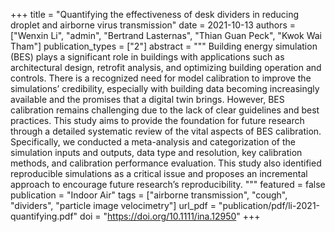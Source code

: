 +++
title = "Quantifying the effectiveness of desk dividers in reducing droplet and airborne virus transmission"
date = 2021-10-13
authors = ["Wenxin Li", "admin", "Bertrand Lasternas", "Thian Guan Peck", "Kwok Wai Tham"]
publication_types = ["2"]
abstract = """
Building energy simulation (BES) plays a significant role in buildings with applications such as architectural design, retrofit analysis, and optimizing building operation and controls. There is a recognized need for model calibration to improve the simulations’ credibility, especially with building data becoming increasingly available and the promises that a digital twin brings. However, BES calibration remains challenging due to the lack of clear guidelines and best practices. This study aims to provide the foundation for future research through a detailed systematic review of the vital aspects of BES calibration. Specifically, we conducted a meta-analysis and categorization of the simulation inputs and outputs, data type and resolution, key calibration methods, and calibration performance evaluation. This study also identified reproducible simulations as a critical issue and proposes an incremental approach to encourage future research’s reproducibility.
"""
featured = false
publication = "Indoor Air"
tags = ["airborne transmission", "cough", "dividers", "particle image velocimetry"]
url_pdf = "publication/pdf/li-2021-quantifying.pdf"
doi = "https://doi.org/10.1111/ina.12950"
+++

